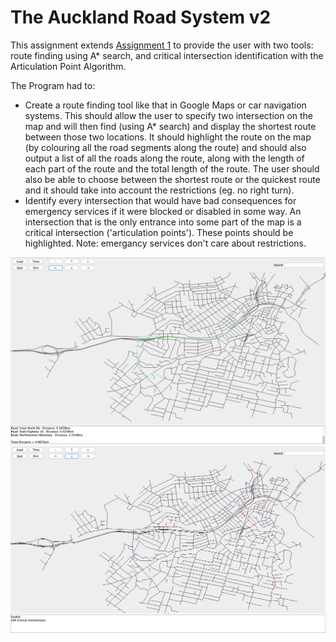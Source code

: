 # The Auckland Road System v2

This assignment extends [Assignment 1](/Assignment%201) to provide the user with two tools: route finding using A*
search, and critical intersection identification with the Articulation Point Algorithm.

The Program had to:
  -   Create a route finding tool like that in Google Maps or car navigation systems. This should allow the user to specify two intersection on the map and will then find (using A* search) and display the shortest route between those two locations. It should highlight the route on the map (by colouring all the road segments along the route) and should also output a list of all the roads along the route, along with the length of each part of the route and the total length of the route. The user should also be able to choose between the shortest route or the quickest route and it should take into account the restrictions (eg. no right turn).
  -   Identify every intersection that would have bad consequences for emergency services if it were blocked or disabled in some way. An intersection that is the only entrance into some part of the map is a critical intersection ('articulation points'). These points should be highlighted. Note: emergancy services don't care about restrictions.

![](Assignment%202%20A*%20Search.png)
![](Assignment%202%20Articulation%20Points.png)
